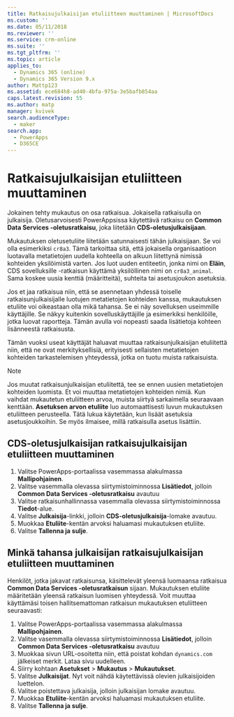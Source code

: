 ```yaml
---
title: Ratkaisujulkaisijan etuliitteen muuttaminen | MicrosoftDocs
ms.custom: ''
ms.date: 05/11/2018
ms.reviewer: ''
ms.service: crm-online
ms.suite: ''
ms.tgt_pltfrm: ''
ms.topic: article
applies_to:
  - Dynamics 365 (online)
  - Dynamics 365 Version 9.x
author: Mattp123
ms.assetid: ece684h8-ad40-4bfa-975a-3e5bafb854aa
caps.latest.revision: 55
ms.author: matp
manager: kvivek
search.audienceType:
  - maker
search.app:
  - PowerApps
  - D365CE
---
```


# <a name="change-the-solution-publisher-prefix"></a>Ratkaisujulkaisijan etuliitteen muuttaminen

Jokainen tehty mukautus on osa ratkaisua. Jokaisella ratkaisulla on julkaisija. Oletusarvoisesti PowerAppsissa käytettävä ratkaisu on **Common Data Services -oletusratkaisu**, joka liitetään **CDS-oletusjulkaisijaan**.

Mukautuksen oletusetuliite liitetään satunnaisesti tähän julkaisijaan. Se voi olla esimerkiksi `cr8a3`. Tämä tarkoittaa sitä, että jokaisella organisaatioon luotavalla metatietojen uudella kohteella on alkuun liitettynä nimissä kohteiden yksilöimistä varten. Jos luot uuden entiteetin, jonka nimi on **Eläin**, CDS sovelluksille -ratkaisun käyttämä yksilöllinen nimi on `cr8a3_animal`. Sama koskee uusia kenttiä (määritteitä), suhteita tai asetusjoukon asetuksia.

Jos et jaa ratkaisua niin, että se asennetaan yhdessä toiselle ratkaisunjulkaisijalle luotujen metatietojen kohteiden kanssa, mukautuksen etuliite voi oikeastaan olla mikä tahansa. Se ei näy sovelluksen useimmille käyttäjille. Se näkyy kuitenkin sovelluskäyttäjille ja esimerkiksi henkilöille, jotka luovat raportteja. Tämän avulla voi nopeasti saada lisätietoja kohteen lisänneestä ratkaisusta.

Tämän vuoksi useat käyttäjät haluavat muuttaa ratkaisunjulkaisijan etuliitettä niin, että ne ovat merkityksellisiä, erityisesti sellaisten metatietojen kohteiden tarkastelemisen yhteydessä, jotka on tuotu muista ratkaisuista. 

> [!NOTE]
> Jos muutat ratkaisunjulkaisijan etuliitettä, tee se ennen uusien metatietojen kohteiden luomista. Et voi muuttaa metatietojen kohteiden nimiä.
> Kun vaihdat mukautetun etuliitteen arvoa, muista siirtyä sarkaimella seuraavaan kenttään. **Asetuksen arvon etuliite** luo automaattisesti luvun mukautuksen etuliitteen perusteella. Tätä lukua käytetään, kun lisäät asetuksia asetusjoukkoihin. Se myös ilmaisee, millä ratkaisulla asetus lisättiin. 

## <a name="change-the-solution-publisher-prefix-for-the-cds-default-publisher"></a>CDS-oletusjulkaisijan ratkaisujulkaisijan etuliitteen muuttaminen  

 1. Valitse PowerApps-portaalissa vasemmassa alakulmassa **Mallipohjainen**.
 2. Valitse vasemmalla olevassa siirtymistoiminnossa **Lisätiedot**, jolloin **Common Data Services -oletusratkaisu** avautuu
 3. Valitse ratkaisunhallinnassa vasemmalla olevassa siirtymistoiminnossa **Tiedot**-alue.
 4. Valitse **Julkaisija**-linkki, jolloin **CDS-oletusjulkaisija**-lomake avautuu.
 5. Muokkaa **Etuliite**-kentän arvoksi haluamasi mukautuksen etuliite.
 6. Valitse **Tallenna ja sulje**.
  
## <a name="change-the-solution-publisher-prefix-for-any-publisher"></a>Minkä tahansa julkaisijan ratkaisujulkaisijan etuliitteen muuttaminen

Henkilöt, jotka jakavat ratkaisunsa, käsittelevät yleensä luomaansa ratkaisua **Common Data Services -oletusratkaisun** sijaan. Mukautuksen etuliite määritetään yleensä ratkaisun luomisen yhteydessä. Voit muuttaa käyttämäsi toisen hallitsemattoman ratkaisun mukautuksen etuliitteen seuraavasti: 

 1. Valitse PowerApps-portaalissa vasemmassa alakulmassa **Mallipohjainen**.
 2. Valitse vasemmalla olevassa siirtymistoiminnossa **Lisätiedot**, jolloin **Common Data Services -oletusratkaisu** avautuu
 3. Muokkaa sivun URL-osoitetta niin, että poistat kohdan `dynamics.com` jälkeiset merkit. Lataa sivu uudelleen.
 4. Siirry kohtaan **Asetukset** > **Mukautus** > **Mukautukset**. 
 5. Valitse **Julkaisijat**. Nyt voit nähdä käytettävissä olevien julkaisijoiden luettelon.
 6. Valitse poistettava julkaisija, jolloin julkaisijan lomake avautuu.
 7. Muokkaa **Etuliite**-kentän arvoksi haluamasi mukautuksen etuliite.
 6. Valitse **Tallenna ja sulje**.
  
